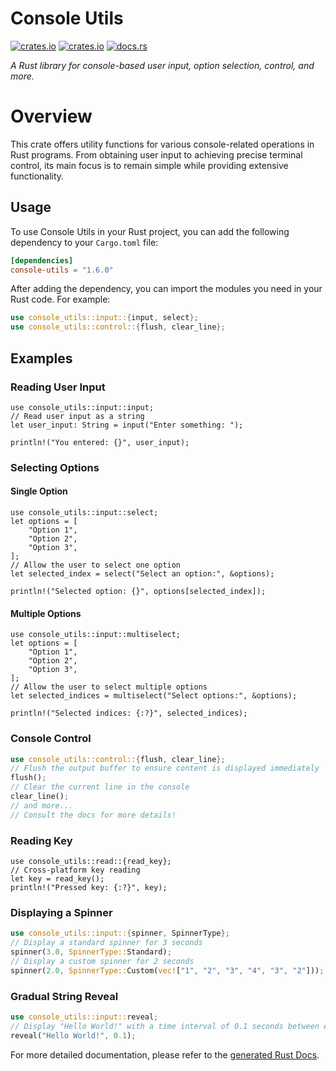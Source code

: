 # Console Utils

[![crates.io](https://img.shields.io/crates/v/console-utils.svg)](https://crates.io/crates/console-utils)
[![crates.io](https://img.shields.io/crates/d/console-utils.svg)](https://crates.io/crates/console-utils)
[![docs.rs](https://docs.rs/console-utils/badge.svg)](https://docs.rs/console-utils)

_A Rust library for console-based user input, option selection, control, and more._

# Overview

This crate offers utility functions for various console-related operations in Rust programs. From obtaining user input to achieving precise terminal control, its main focus is to remain simple while providing extensive functionality.

## Usage

To use Console Utils in your Rust project, you can add the following dependency to your `Cargo.toml` file:

```toml
[dependencies]
console-utils = "1.6.0"
```

After adding the dependency, you can import the modules you need in your Rust code. For example:

```rust
use console_utils::input::{input, select};
use console_utils::control::{flush, clear_line};
```

## Examples

### Reading User Input

```rust, no_run
use console_utils::input::input;
// Read user input as a string
let user_input: String = input("Enter something: ");

println!("You entered: {}", user_input);
```

### Selecting Options

#### Single Option
```rust, no_run
use console_utils::input::select;
let options = [
    "Option 1",
    "Option 2",
    "Option 3",
];
// Allow the user to select one option
let selected_index = select("Select an option:", &options);

println!("Selected option: {}", options[selected_index]);
```

#### Multiple Options
```rust, no_run
use console_utils::input::multiselect;
let options = [
    "Option 1",
    "Option 2",
    "Option 3",
];
// Allow the user to select multiple options
let selected_indices = multiselect("Select options:", &options);

println!("Selected indices: {:?}", selected_indices);
```

### Console Control

```rust
use console_utils::control::{flush, clear_line};
// Flush the output buffer to ensure content is displayed immediately
flush();
// Clear the current line in the console
clear_line();
// and more...
// Consult the docs for more details!
```

### Reading Key

```rust, no_run
use console_utils::read::{read_key};
// Cross-platform key reading
let key = read_key();
println!("Pressed key: {:?}", key);
```

### Displaying a Spinner

```rust
use console_utils::input::{spinner, SpinnerType};
// Display a standard spinner for 3 seconds
spinner(3.0, SpinnerType::Standard);
// Display a custom spinner for 2 seconds
spinner(2.0, SpinnerType::Custom(vec!["1", "2", "3", "4", "3", "2"]));
```

### Gradual String Reveal

```rust
use console_utils::input::reveal;
// Display "Hello World!" with a time interval of 0.1 seconds between each character
reveal("Hello World!", 0.1);
```

For more detailed documentation, please refer to the [generated Rust Docs](https://docs.rs/console-utils/latest/console_utils/).
